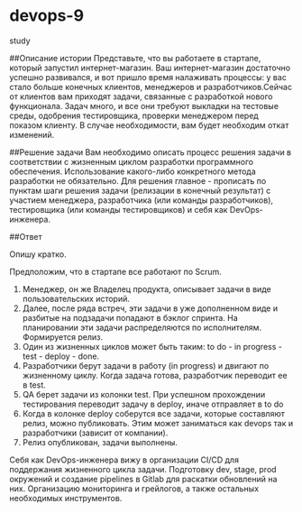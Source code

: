 # devops-9
study

##Описание истории
Представьте, что вы работаете в стартапе, который запустил интернет-магазин. Ваш интернет-магазин достаточно успешно развивался, и вот пришло время налаживать процессы: у вас стало больше конечных клиентов, менеджеров и разработчиков.Сейчас от клиентов вам приходят задачи, связанные с разработкой нового функционала. Задач много, и все они требуют выкладки на тестовые среды, одобрения тестировщика, проверки менеджером перед показом клиенту. В случае необходимости, вам будет необходим откат изменений.

##Решение задачи
Вам необходимо описать процесс решения задачи в соответствии с жизненным циклом разработки программного обеспечения. Использование какого-либо конкретного метода разработки не обязательно. Для решения главное - прописать по пунктам шаги решения задачи (релизации в конечный результат) с участием менеджера, разработчика (или команды разработчиков), тестировщика (или команды тестировщиков) и себя как DevOps-инженера.


##Ответ

Опишу кратко.

Предположим, что в стартапе все работают по Scrum.

1. Менеджер, он же Владелец продукта, описывает задачи в виде пользовательских историй.
2. Далее, после ряда встреч, эти задачи в уже дополненном виде и разбитые на подзадачи попадают в бэклог спринта. На планировании эти задачи распределяются по исполнителям. Формируется релиз.
3. Один из жизненных циклов может быть таким: to do - in progress - test - deploy - done. 
4. Разработчики берут задачи в работу (in progress) и двигают по жизненному циклу. Когда задача готова, разработчик переводит ее в test.
5. QA берет задачи из колонки test. При успешном прохождении тестирования переводит задачу в deploy, иначе отправляет в to do
6. Когда в колонке deploy соберутся все задачи, которые составляют релиз, можно публиковать. Этим может заниматься как devops так и разработчики (зависит от компании).
7. Релиз опубликован, задачи выполнены.

Себя как DevOps-инженера вижу в организации CI/CD для поддержания жизненного цикла задачи. Подготовку dev, stage, prod окружений и создание pipelines в Gitlab для раскатки обновлений на них. Организацию мониторинга и грейлогов, а также остальных необходимых инструментов.
